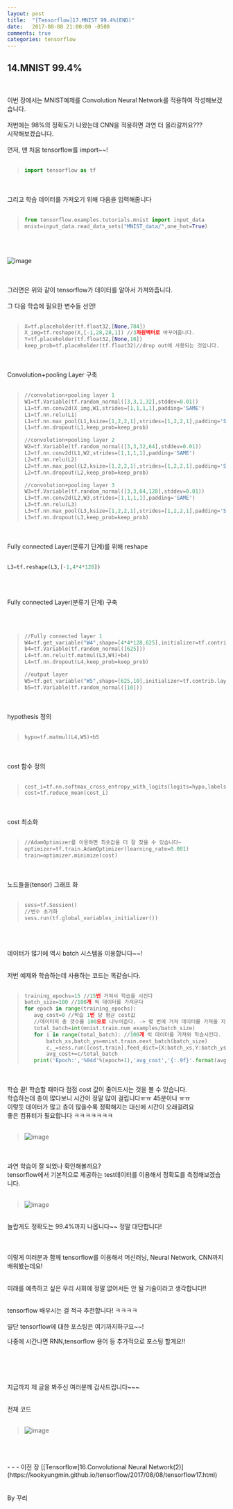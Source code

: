 ```yaml
---
layout: post
title:  "[Tensorflow]17.MNIST 99.4%(END)"
date:   2017-08-08 21:00:00 -0500
comments: true
categories: tensorflow
---
```


## 14.MNIST 99.4%
<br>
<br>
이번 장에서는 MNIST예제를 Convolution Neural Network를 적용하여 작성해보겠습니다.
<br>
<br>
저번에는 98%의 정확도가 나왔는데 CNN을 적용하면 과연 더 올라갈까요???
<br>
시작해보겠습니다.
<br>
<br>
먼저, 맨 처음 tensorflow를 import~~!
<br>
<br>

>```python
>import tensorflow as tf
>```

<br>
<br>
그리고 학습 데이터를 가져오기 위해 다음을 입력해줍니다
<br>
<br>

>```python
>from tensorflow.examples.tutorials.mnist import input_data
>mnist=input_data.read_data_sets("MNIST_data/",one_hot=True)
>```

<br>
<br>

![image](/image/tensorflow_img/mn3.png)

<br>
<br>
그러면은 위와 같이 tensorflow가 데이터를 알아서 가져와줍니다.
<br>
<br>
그 다음 학습에 필요한 변수들 선언!
<br>
<br>

>```python
>X=tf.placeholder(tf.float32,[None,784])
>X_img=tf.reshape(X,[-1,28,28,1]) //3차원벡터로 바꾸어줍니다.
>Y=tf.placeholder(tf.float32,[None,10])
>keep_prob=tf.placeholder(tf.float32)//drop out에 사용되는 것입니다.
>```

<br>
<br>
Convolution+pooling Layer 구축
<br>
<br>

>```python
>//convolution+pooling layer 1
>W1=tf.Variable(tf.random_normal([3,3,1,32],stddev=0.01))
>L1=tf.nn.conv2d(X_img,W1,strides=[1,1,1,1],padding='SAME')
>L1=tf.nn.relu(L1)
>L1=tf.nn.max_pool(L1,ksize=[1,2,2,1],strides=[1,2,2,1],padding='SAME')
>L1=tf.nn.dropout(L1,keep_prob=keep_prob)
>
>//convolution+pooling layer 2
>W2=tf.Variable(tf.random_normal([3,3,32,64],stddev=0.01))
>L2=tf.nn.conv2d(L1,W2,strides=[1,1,1,1],padding='SAME')
>L2=tf.nn.relu(L2)
>L2=tf.nn.max_pool(L2,ksize=[1,2,2,1],strides=[1,2,2,1],padding='SAME')
>L2=tf.nn.dropout(L2,keep_prob=keep_prob)
>
>//convolution+pooling layer 3
>W3=tf.Variable(tf.random_normal([3,3,64,128],stddev=0.01))
>L3=tf.nn.conv2d(L2,W3,strides=[1,1,1,1],padding='SAME')
>L3=tf.nn.relu(L3)
>L3=tf.nn.max_pool(L3,ksize=[1,2,2,1],strides=[1,2,2,1],padding='SAME')
>L3=tf.nn.dropout(L3,keep_prob=keep_prob)
>
>```

<br>
<br>
Fully connected Layer(분류기 단계)를 위해 reshape
<br>
<br>

```python
L3=tf.reshape(L3,[-1,4*4*128])
```

<br>
<br>

Fully connected Layer(분류기 단계) 구축

<br>
<br>

>```python
>//Fully connected layer 1
>W4=tf.get_variable("W4",shape=[4*4*128,625],initializer=tf.contrib.layers.xavier_initializer())
>b4=tf.Variable(tf.random_normal([625]))
>L4=tf.nn.relu(tf.matmul(L3,W4)+b4)
>L4=tf.nn.dropout(L4,keep_prob=keep_prob)
>
>//output layer 
>W5=tf.get_variable("W5",shape=[625,10],initializer=tf.contrib.layers.xavier_initializer())
>b5=tf.Variable(tf.random_normal([10]))
>
>```

<br>
<br>
hypothesis 정의
<br>
<br>

>```python
>hypo=tf.matmul(L4,W5)+b5
>```

<br>
<br>
cost 함수 정의
<br>
<br>

>```python
>cost_i=tf.nn.softmax_cross_entropy_with_logits(logits=hypo,labels=Y)
>cost=tf.reduce_mean(cost_i)
>```

<br>
<br>
cost 최소화
<br>
<br>

>```python
>//AdamOptimizer를 이용하면 최솟값을 더 잘 찾을 수 있습니다~
>optimizer=tf.train.AdamOptimizer(learning_rate=0.001)
>train=optimizer.minimize(cost)
>```

<br>
<br>
노드들을(tensor) 그래프 화 
<br>
<br>

>```python
>sess=tf.Session()
>//변수 초기화
>sess.run(tf.global_variables_initializer())
>```

<br>
<br>

데이터가 많기에 역시 batch 시스템을 이용합니다~~!

<br>
저번 예제와 학습하는데 사용하는 코드는 똑같습니다.
<br>
<br>

>```python
>training_epochs=15 //15번 거쳐서 학습을 시킨다
>batch_size=100 //100개 씩 데이터를 가져온다
>for epoch in range(training_epochs): 
>    avg_cost=0 //학습 1번 당 평균 cost값
>    //데이터의 총 갯수를 100으로 나누어준다. -> 몇 번에 거쳐 데이터를 가져올 지 계산
>    total_batch=int(mnist.train.num_examples/batch_size) 
>    for i in range(total_batch): //100개 씩 데이터를 가져와 학습시킨다.
>        batch_xs,batch_ys=mnist.train.next_batch(batch_size) 
>        c,_=sess.run([cost,train],feed_dict={X:batch_xs,Y:batch_ys,keep_prob=0.7})
>        avg_cost+=c/total_batch
>    print('Epoch:','%04d'%(epoch+1),'avg_cost','{:.9f}'.format(avg_cost))
>```

<br>
<br>
학습 끝! 학습할 때마다 점점 cost 값이 줄어드시는 것을 볼 수 있습니다.
<br>
학습하는데 층이 많다보니 시간이 정말 많이 걸립니다ㅠㅠ 45분이나 ㅠㅠ
<br>
이렇듯 데이터가 많고 층이 많을수록 정확해지는 대신에 시간이 오래걸려요
<br>
좋은 컴퓨터가 필요합니다 ㅋㅋㅋㅋㅋㅋㅋ
<br>
<br>

>![image](/image/tensorflow_img/cnn2.png)

<br>
<br>
과연 학습이 잘 되었나 확인해볼까요? 
<br>
tensorflow에서 기본적으로 제공하는 test데이터를 이용해서 정확도를 측정해보겠습니다.
<br>
<br>

>![image](/image/tensorflow_img/cnn3.png)

<br>
놀랍게도 정확도는 99.4%까지 나옵니다~~ 정말 대단합니다! 
<br>
<br>
<br>
<br>
이렇게 여러분과 함께 tensorflow를 이용해서 머신러닝, Neural Network, CNN까지 배워봤는데요!
<br>
<br>

미래를 예측하고 싶은 우리 사회에 정말 없어서든 안 될 기술이라고 생각합니다!!

<br>
tensorflow 배우시는 걸 적극 추천합니다! ㅋㅋㅋㅋ
<br>
<br>
일단 tensorflow에 대한 포스팅은 여기까지하구요~~!
<br>

나중에 시간나면 RNN,tensorflow 용어 등 추가적으로 포스팅 할게요!!
<br>
<br>
<br>
<br>
<br>
<br>
지금까지 제 글을 봐주신 여러분께 감사드립니다~~~
<br>
<br>

전체 코드
<br>
<br>

>![image](/image/tensorflow_img/cnn1.png)

<br>
<br>
<br>
- - -
이전 장 [[Tensorflow]16.Convolutional Neural Network(2)](https://kookyungmin.github.io/tensorflow/2017/08/08/tensorflow17.html)

<br>
<br>
<br>
By 꾸리
